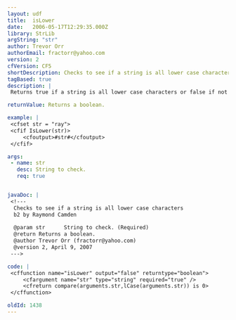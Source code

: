```yaml
---
layout: udf
title:  isLower
date:   2006-05-17T12:29:35.000Z
library: StrLib
argString: "str"
author: Trevor Orr
authorEmail: fractorr@yahoo.com
version: 2
cfVersion: CF5
shortDescription: Checks to see if a string is all lower case characters
tagBased: true
description: |
 Returns true if a string is all lower case characters or false if not all lower case characters.

returnValue: Returns a boolean.

example: |
 <cfset str = "ray">
 <cfif IsLower(str)>
     <cfoutput>#str#</cfoutput>
 </cfif>

args:
 - name: str
   desc: String to check.
   req: true


javaDoc: |
 <!---
  Checks to see if a string is all lower case characters
  b2 by Raymond Camden
  
  @param str      String to check. (Required)
  @return Returns a boolean. 
  @author Trevor Orr (fractorr@yahoo.com) 
  @version 2, April 9, 2007 
 --->

code: |
 <cffunction name="isLower" output="false" returntype="boolean">
     <cfargument name="str" type="string" required="true" />
     <cfreturn compare(arguments.str,lCase(arguments.str)) is 0>
 </cffunction>

oldId: 1438
---
```


